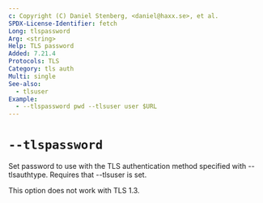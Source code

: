 ```yaml
---
c: Copyright (C) Daniel Stenberg, <daniel@haxx.se>, et al.
SPDX-License-Identifier: fetch
Long: tlspassword
Arg: <string>
Help: TLS password
Added: 7.21.4
Protocols: TLS
Category: tls auth
Multi: single
See-also:
  - tlsuser
Example:
  - --tlspassword pwd --tlsuser user $URL
---
```


# `--tlspassword`

Set password to use with the TLS authentication method specified with
--tlsauthtype. Requires that --tlsuser is set.

This option does not work with TLS 1.3.
